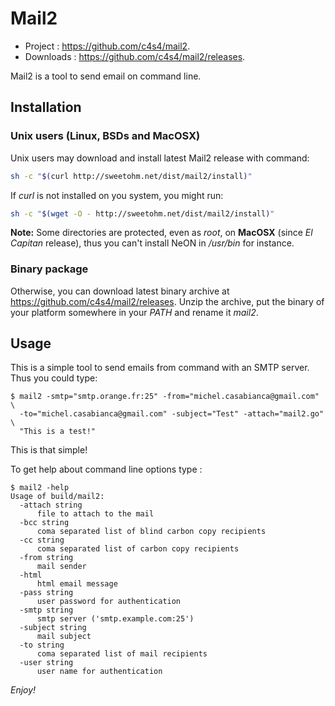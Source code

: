# Mail2

- Project :   <https://github.com/c4s4/mail2>.
- Downloads : <https://github.com/c4s4/mail2/releases>.

Mail2 is a tool to send email on command line.

## Installation

### Unix users (Linux, BSDs and MacOSX)

Unix users may download and install latest Mail2 release with command:

```bash
sh -c "$(curl http://sweetohm.net/dist/mail2/install)"
```

If *curl* is not installed on you system, you might run:

```bash
sh -c "$(wget -O - http://sweetohm.net/dist/mail2/install)"
```

**Note:** Some directories are protected, even as *root*, on **MacOSX** (since *El Capitan* release), thus you can't install NeON in */usr/bin* for instance.

### Binary package

Otherwise, you can download latest binary archive at <https://github.com/c4s4/mail2/releases>. Unzip the archive, put the binary of your platform somewhere in your *PATH* and rename it *mail2*.

## Usage

This is a simple tool to send emails from command with an SMTP server. Thus
you could type:

```
$ mail2 -smtp="smtp.orange.fr:25" -from="michel.casabianca@gmail.com" \
  -to="michel.casabianca@gmail.com" -subject="Test" -attach="mail2.go" \
  "This is a test!"
```

This is that simple!

To get help about command line options type :

```
$ mail2 -help
Usage of build/mail2:
  -attach string
      file to attach to the mail
  -bcc string
      coma separated list of blind carbon copy recipients
  -cc string
      coma separated list of carbon copy recipients
  -from string
      mail sender
  -html
      html email message
  -pass string
      user password for authentication
  -smtp string
      smtp server ('smtp.example.com:25')
  -subject string
      mail subject
  -to string
      coma separated list of mail recipients
  -user string
      user name for authentication
```

*Enjoy!*
